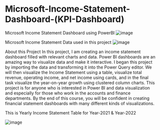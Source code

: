 # Microsoft-Income-Statement-Dashboard-(KPI-Dashboard)
Microsoft Income Statement Dashboard using PowerBI
![image](https://github.com/abdurrauftahir/Microsoft-Income-Statement-Dashboard/assets/36991793/c47e0e48-226b-488d-976e-0a498cf772e3)

Microsoft Income Statement Data used in this project
![image](https://github.com/abdurrauftahir/Microsoft-Income-Statement-Dashboard/assets/36991793/fdde83a2-5e3b-41db-beb9-3ddbc2713f93)

About this Project
In this project, I am creating an income statement dashboard filled with relevant charts and data. Power BI dashboards are an amazing way to visualize data and make it interactive.  I began this project by importing the data and transforming it into the Power Query editor. We will then visualize the Income Statement using a table, visualize total revenue, operating income, and net income using cards, and in the final task visualize the year-on-year growth using clustered column charts. This project is for anyone who is interested in Power BI and data visualization and especially for those who work in the accounts and finance departments. By the end of this course, you will be confident in creating financial statement dashboards with many different kinds of visualizations.

This is Yearly Income Statement Table for Year-2021 & Year-2022

![image](https://github.com/abdurrauftahir/Microsoft-Income-Statement-Dashboard/assets/36991793/0ef01759-30b7-432a-a499-40c551d7d6b5)
